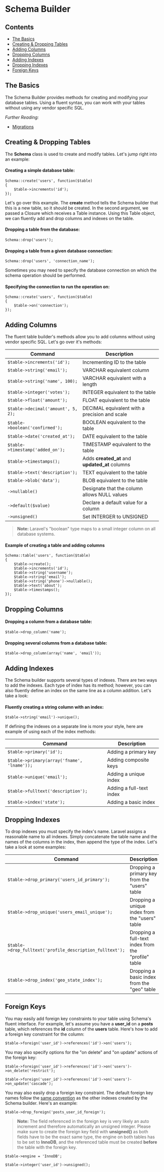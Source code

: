 # Schema Builder

## Contents

- [The Basics](#the-basics)
- [Creating & Dropping Tables](#creating-dropping-tables)
- [Adding Columns](#adding-columns)
- [Dropping Columns](#dropping-columns)
- [Adding Indexes](#adding-indexes)
- [Dropping Indexes](#dropping-indexes)
- [Foreign Keys](#foreign-keys)

<a name="the-basics"></a>
## The Basics

The Schema Builder provides methods for creating and modifying your database tables. Using a fluent syntax, you can work with your tables without using any vendor specific SQL.

*Further Reading:*

- [Migrations](/docs/database/migrations)

<a name="creating-dropping-tables"></a>
## Creating & Dropping Tables

The **Schema** class is used to create and modify tables. Let's jump right into an example:

#### Creating a simple database table:

	Schema::create('users', function($table)
	{
		$table->increments('id');
	});

Let's go over this example. The **create** method tells the Schema builder that this is a new table, so it should be created. In the second argument, we passed a Closure which receives a Table instance. Using this Table object, we can fluently add and drop columns and indexes on the table.

#### Dropping a table from the database:

	Schema::drop('users');

#### Dropping a table from a given database connection:

	Schema::drop('users', 'connection_name');

Sometimes you may need to specify the database connection on which the schema operation should be performed.

#### Specifying the connection to run the operation on:

	Schema::create('users', function($table)
	{
		$table->on('connection');
	});

<a name="adding-columns"></a>
## Adding Columns

The fluent table builder's methods allow you to add columns without using vendor specific SQL. Let's go over it's methods:

Command  | Description
------------- | -------------
`$table->increments('id');`  |  Incrementing ID to the table
`$table->string('email');`  |  VARCHAR equivalent column
`$table->string('name', 100);`  |  VARCHAR equivalent with a length
`$table->integer('votes');`  |  INTEGER equivalent to the table
`$table->float('amount');`  |  FLOAT equivalent to the table
`$table->decimal('amount', 5, 2);`  |  DECIMAL equivalent with a precision and scale
`$table->boolean('confirmed');`  |  BOOLEAN equivalent to the table
`$table->date('created_at');`  |  DATE equivalent to the table
`$table->timestamp('added_on');`  |  TIMESTAMP equivalent to the table
`$table->timestamps();`  |  Adds **created\_at** and **updated\_at** columns
`$table->text('description');`  |  TEXT equivalent to the table
`$table->blob('data');`  |  BLOB equivalent to the table
`->nullable()`  |  Designate that the column allows NULL values
`->default($value)`  |  Declare a default value for a column
`->unsigned()`  |  Set INTERGER to UNSIGNED

> **Note:** Laravel's "boolean" type maps to a small integer column on all database systems.

#### Example of creating a table and adding columns

	Schema::table('users', function($table)
	{
		$table->create();
		$table->increments('id');
		$table->string('username');
		$table->string('email');
		$table->string('phone')->nullable();
		$table->text('about');
		$table->timestamps();
	});

<a name="dropping-columns"></a>
## Dropping Columns

#### Dropping a column from a database table:

	$table->drop_column('name');

#### Dropping several columns from a database table:

	$table->drop_column(array('name', 'email'));

<a name="adding-indexes"></a>
## Adding Indexes

The Schema builder supports several types of indexes. There are two ways to add the indexes. Each type of index has its method; however, you can also fluently define an index on the same line as a column addition. Let's take a look:

#### Fluently creating a string column with an index:

	$table->string('email')->unique();

If defining the indexes on a separate line is more your style, here are example of using each of the index methods:

Command  | Description
------------- | -------------
`$table->primary('id');`  |  Adding a primary key
`$table->primary(array('fname', 'lname'));`  |  Adding composite keys
`$table->unique('email');`  |  Adding a unique index
`$table->fulltext('description');`  |  Adding a full-text index
`$table->index('state');`  |  Adding a basic index

<a name="dropping-indexes"></a>
## Dropping Indexes

To drop indexes you must specify the index's name. Laravel assigns a reasonable name to all indexes. Simply concatenate the table name and the names of the columns in the index, then append the type of the index. Let's take a look at some examples:

Command  | Description
------------- | -------------
`$table->drop_primary('users_id_primary');`  |  Dropping a primary key from the "users" table
`$table->drop_unique('users_email_unique');`  |  Dropping a unique index from the "users" table
`$table->drop_fulltext('profile_description_fulltext');`  |  Dropping a full-text index from the "profile" table
`$table->drop_index('geo_state_index');`  |  Dropping a basic index from the "geo" table

<a name="foreign-keys"></a>
## Foreign Keys

You may easily add foreign key constraints to your table using Schema's fluent interface. For example, let's assume you have a **user_id** on a **posts** table, which references the **id** column of the **users** table. Here's how to add a foreign key constraint for the column:

	$table->foreign('user_id')->references('id')->on('users');

You may also specify options for the "on delete" and "on update" actions of the foreign key:

	$table->foreign('user_id')->references('id')->on('users')->on_delete('restrict');

	$table->foreign('user_id')->references('id')->on('users')->on_update('cascade');

You may also easily drop a foreign key constraint. The default foreign key names follow the [same convention](#dropping-indexes) as the other indexes created by the Schema builder. Here's an example:

	$table->drop_foreign('posts_user_id_foreign');

> **Note:** The field referenced in the foreign key is very likely an auto increment and therefore automatically an unsigned integer. Please make sure to create the foreign key field with **unsigned()** as both fields have to be the exact same type, the engine on both tables has to be set to **InnoDB**, and the referenced table must be created **before** the table with the foreign key.

	$table->engine = 'InnoDB';

	$table->integer('user_id')->unsigned();